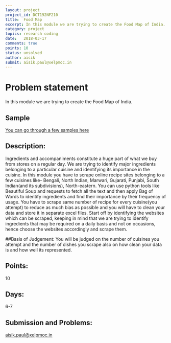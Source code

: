 ```yaml
---
layout: project
project_id: DCT192NF210
title:  Food Map
excerpt: In this module we are trying to create the Food Map of India.
category: project
topics: research coding
date:   2018-03-17
comments: true
points: 10
status: unsolved
author: aisik
submit: aisik.paul@xelpmoc.in
---
```

# Problem statement
In this module we are trying to create the Food Map of India.


## Sample
[You can go through a few samples here](https://github.com/datasutram/datasutram.github.io/tree/master/innovation_labs/JU/data/excel)


## Description:
Ingredients and accompaniments constitute a huge part of what we buy from stores on a regular day.  We are trying to identify major ingredients belonging to a particular cuisine and identifying its importance in the cuisine.  In this module you have to scrape online recipe sites belonging to a few cuisines like- Bengali, North Indian, Marwari, Gujarati, Punjabi, South Indian(and its subdivisions), North-eastern.  You can use python tools like Beautiful Soup and requests to fetch all the text and then apply Bag of Words to identify ingredients and find their importance by their frequency of usage. You have to scrape same number of recipe for every cuisine(you attempt) to reduce as much bias as possible and you will have to clean your data and store it in separate excel files.
Start off by identifying the websites which can be scraped, keeping in mind that we are trying to identify ingredients that may be required on a daily basis and not on occasions, hence choose the websites accordingly and scrape them.


##Basis of Judgement:
You will be judged on the number of cuisines you attempt and the number of dishes you scrape also on how clean your data is and how well its represented.
## Points:
10

## Days:
6-7

## Submission and Problems:
aisik.paul@xelpmoc.in
